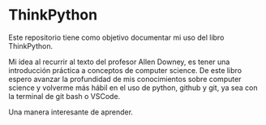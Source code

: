 ThinkPython
===========

Este repositorio tiene como objetivo documentar mi uso del libro ThinkPython.

Mi idea al recurrir al texto del profesor Allen Downey, es tener una introducción práctica a conceptos de computer science. De este libro espero avanzar la profundidad de mis conocimientos sobre computer science y volverme más hábil en el uso de python, github y git, ya sea con la terminal de git bash o VSCode.

Una manera interesante de aprender.